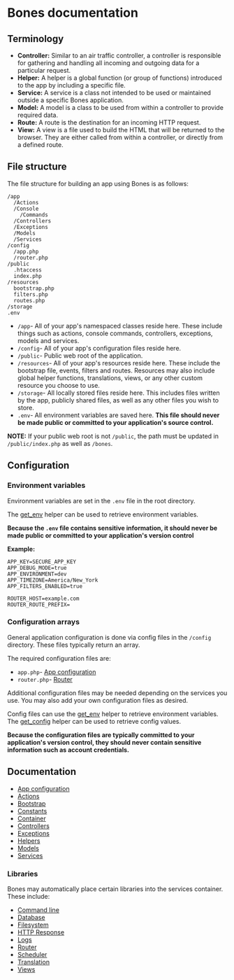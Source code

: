 # Bones documentation

## Terminology

- **Controller:** Similar to an air traffic controller, a controller is responsible for gathering and handling all 
incoming and outgoing data for a particular request.
- **Helper:** A helper is a global function (or group of functions) introduced to the app by including a specific file.
- **Service:** A service is a class not intended to be used or maintained outside a specific Bones application.
- **Model:** A model is a class to be used from within a controller to provide required data.
- **Route:** A route is the destination for an incoming HTTP request.
- **View:** A view is a file used to build the HTML that will be returned to the browser. 
They are either called from within a controller, or directly from a defined route.

## File structure

The file structure for building an app using Bones is as follows:

```
/app
  /Actions
  /Console
    /Commands
  /Controllers
  /Exceptions
  /Models
  /Services
/config
  /app.php
  /router.php
/public
  .htaccess
  index.php
/resources
  bootstrap.php
  filters.php
  routes.php
/storage
.env
```

- `/app`- All of your app's namespaced classes reside here. 
These include things such as actions, console commands, controllers, exceptions, models and services.
- `/config`- All of your app's configuration files reside here.
- `/public`- Public web root of the application. 
- `/resources`- All of your app's resources reside here. These include the bootstrap file, events, filters and routes. 
Resources may also include global helper functions, translations, views, or any other custom resource you choose to use.
- `/storage`- All locally stored files reside here. This includes files written by the app, publicly shared files, 
as well as any other files you wish to store. 
- `.env`- All environment variables are saved here. 
**This file should never be made public or committed to your application's source control.**

**NOTE:** If your public web root is not `/public`, the path must be updated in `/public/index.php` as well as `/bones`.

## Configuration

### Environment variables

Environment variables are set in the `.env` file in the root directory. 

The [get_env](helpers.md#get_env) helper can be used to retrieve environment variables.

**Because the `.env` file contains sensitive information, 
it should never be made public or committed to your application's version control**

**Example:**

```
APP_KEY=SECURE_APP_KEY
APP_DEBUG_MODE=true
APP_ENVIRONMENT=dev
APP_TIMEZONE=America/New_York
APP_FILTERS_ENABLED=true

ROUTER_HOST=example.com
ROUTER_ROUTE_PREFIX=
```

### Configuration arrays

General application configuration is done via config files in the `/config` directory.
These files typically return an array.

The required configuration files are:
 
- `app.php`- [App configuration](app.md)
- `router.php`- [Router](libraries/router.md)

Additional configuration files may be needed depending on the services you use.
You may also add your own configuration files as desired.

Config files can use the [get_env](helpers.md#get_env) helper to retrieve environment variables.
The [get_config](helpers.md#get_config) helper can be used to retrieve config values.

**Because the configuration files are typically committed to your application's version control, they should never contain sensitive information such as account credentials.**

## Documentation

- [App configuration](app.md)
- [Actions](actions.md)
- [Bootstrap](bootstrap.md)
- [Constants](constants.md)
- [Container](container.md)
- [Controllers](controllers.md)
- [Exceptions](exceptions.md)
- [Helpers](helpers.md)
- [Models](models.md)
- [Services](services.md)

### Libraries

Bones may automatically place certain libraries into the services container.
These include:

- [Command line](libraries/cli.md)
- [Database](libraries/database.md)
- [Filesystem](libraries/filesystem.md)
- [HTTP Response](libraries/http-response.md)
- [Logs](libraries/logs.md)
- [Router](libraries/router.md)
- [Scheduler](libraries/scheduler.md)
- [Translation](libraries/translation.md)
- [Views](libraries/views.md)